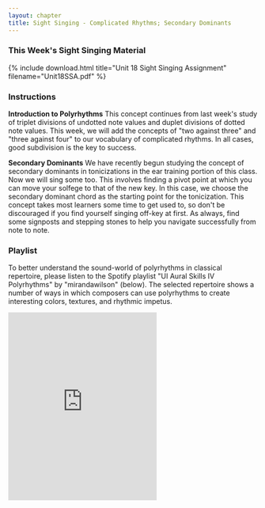 ```yaml
---
layout: chapter
title: Sight Singing - Complicated Rhythms; Secondary Dominants
---
```


### This Week's Sight Singing Material

{% include download.html title="Unit 18 Sight Singing Assignment" filename="Unit18SSA.pdf" %}

### Instructions

**Introduction to Polyrhythms**
This concept continues from last week's study of triplet divisions of undotted note values and duplet divisions of dotted note values. This week, we will add the concepts of "two against three" and "three against four" to our vocabulary of complicated rhythms. In all cases, good subdivision is the key to success.

**Secondary Dominants**
We have recently begun studying the concept of secondary dominants in tonicizations in the ear training portion of this class. Now we will sing some too. This involves finding a pivot point at which you can move your solfege to that of the new key. In this case, we choose the secondary dominant chord as the starting point for the tonicization. This concept takes most learners some time to get used to, so don't be discouraged if you find yourself singing off-key at first. As always, find some signposts and stepping stones to help you navigate successfully from note to note.

### Playlist

To better understand the sound-world of polyrhythms in classical repertoire, please listen to the Spotify playlist "UI Aural Skills IV Polyrhythms" by "mirandawilson" (below). The selected repertoire shows a number of ways in which composers can use polyrhythms to create interesting colors, textures, and rhythmic impetus.

<iframe src="https://open.spotify.com/embed/playlist/2hyV0weKm6WaBIK8mkvo5z" width="300" height="380" frameborder="0" allowtransparency="true" allow="encrypted-media"></iframe>
